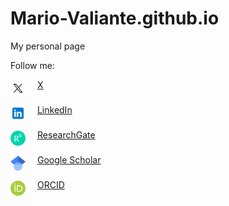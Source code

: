 # Mario-Valiante.github.io
My personal page

Follow me:

<img src="assets/img/X_white_icon.svg" width="24" heigth="24" title="X" alt="X icon" align="middle" style="margin:0px 15px 0px 0px"/> <a href="https://x.com/MarioValiante">X</a>

<img src="assets/img/icons8-linkedin.svg" width="24" heigth="24" title="LinkedIn" alt="LinkedIn icon" align="middle" style="margin:0px 15px 0px 0px"/> <a href="https://www.linkedin.com/in/mario-valiante-38958093/">LinkedIn</a>

<img src="assets/img/ResearchGate_icon_SVG.svg" width="24" heigth="24" title="ResearchGate" alt="ResearchGate icon" align="middle" style="margin:0px 15px 0px 0px"/> <a href="https://www.researchgate.net/profile/Mario-Valiante">ResearchGate</a>

<img src="assets/img/Google_Scholar_logo.svg" width="24" heigth="24" title="Google Scholar" alt="Google Scholar icon" align="middle" style="margin:0px 15px 0px 0px"/> <a href="https://scholar.google.it/citations?hl=it&user=Aku_jrEAAAAJ">Google Scholar</a>

<img src="assets/img/orcid.logo.icon.svg" width="24" heigth="24" title="ORCID" alt="ORCID icon" align="middle" style="margin:0px 15px 0px 0px"/> <a href="https://orcid.org/0000-0001-8619-8473">ORCID</a>

